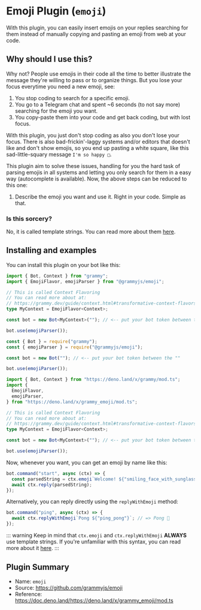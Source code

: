 # Emoji Plugin (`emoji`)

With this plugin, you can easily insert emojis on your replies searching for them instead of manually copying and pasting an emoji from web at your code.

## Why should I use this?

Why not? People use emojis in their code all the time to better illustrate the message they're willing to pass or to organize things. But you lose your focus everytime you need a new emoji, see:

1. You stop coding to search for a specific emoji.
2. You go to a Telegram chat and spent ~6 seconds (to not say more) searching for the emoji you want.
3. You copy-paste them into your code and get back coding, but with lost focus.

With this plugin, you just don't stop coding as also you don't lose your focus. There is also bad-frickin'-laggy systems and/or editors that doesn't like and don't show emojis, so you end up pasting a white square, like this sad-little-squary message `I'm so happy □`.

This plugin aim to solve these issues, handling for you the hard task of parsing emojis in all systems and letting you only search for them in a easy way (autocomplete is available). Now, the above steps can be reduced to this one:

1. Describe the emoji you want and use it. Right in your code. Simple as that.

### Is this sorcery?

No, it is called template strings. You can read more about them [here](https://developer.mozilla.org/en-US/docs/Web/JavaScript/Reference/Template_literals).

## Installing and examples

You can install this plugin on your bot like this:

<CodeGroup>
  <CodeGroupItem title="TypeScript" active>

```ts
import { Bot, Context } from "grammy";
import { EmojiFlavor, emojiParser } from "@grammyjs/emoji";

// This is called Context Flavoring
// You can read more about at:
// https://grammy.dev/guide/context.html#transformative-context-flavors
type MyContext = EmojiFlavor<Context>;

const bot = new Bot<MyContext>(""); // <-- put your bot token between the ""

bot.use(emojiParser());
```

</CodeGroupItem>
  <CodeGroupItem title="JavaScript">

```js
const { Bot } = require("grammy");
const { emojiParser } = require("@grammyjs/emoji");

const bot = new Bot(""); // <-- put your bot token between the ""

bot.use(emojiParser());
```

</CodeGroupItem>
  <CodeGroupItem title="Deno">

```ts
import { Bot, Context } from "https://deno.land/x/grammy/mod.ts";
import {
  EmojiFlavor,
  emojiParser,
} from "https://deno.land/x/grammy_emoji/mod.ts";

// This is called Context Flavoring
// You can read more about at:
// https://grammy.dev/guide/context.html#transformative-context-flavors
type MyContext = EmojiFlavor<Context>;

const bot = new Bot<MyContext>(""); // <-- put your bot token between the ""

bot.use(emojiParser());
```

</CodeGroupItem>
</CodeGroup>

Now, whenever you want, you can get an emoji by name like this:

```js
bot.command("start", async (ctx) => {
  const parsedString = ctx.emoji`Welcome! ${"smiling_face_with_sunglasses"}`; // => Welcome! 😎
  await ctx.reply(parsedString);
});
```

Alternatively, you can reply directly using the `replyWithEmoji` method:

```js
bot.command("ping", async (ctx) => {
  await ctx.replyWithEmoji`Pong ${"ping_pong"}`; // => Pong 🏓
});
```

::: warning Keep in mind that
`ctx.emoji` and `ctx.replyWithEmoji` **ALWAYS** use template strings. If you're unfamiliar with this syntax, you can read more about it [here](https://developer.mozilla.org/en-US/docs/Web/JavaScript/Reference/Template_literals).
:::

## Plugin Summary

- Name: `emoji`
- Source: <https://github.com/grammyjs/emoji>
- Reference: <https://doc.deno.land/https://deno.land/x/grammy_emoji/mod.ts>
